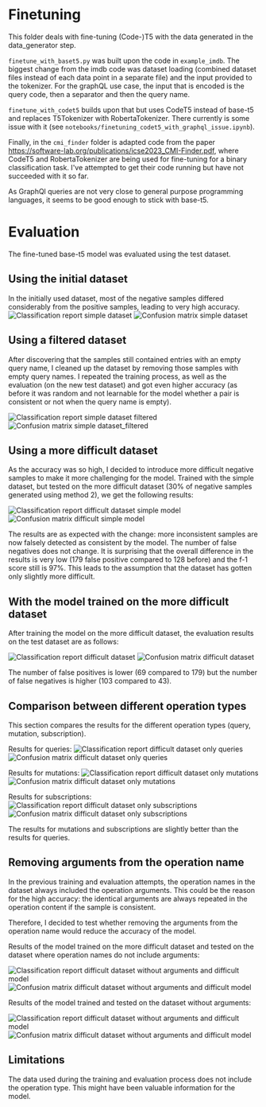 # Finetuning

This folder deals with fine-tuning (Code-)T5 with the data generated in the data_generator step.

`finetune_with_baset5.py` was built upon the code in `example_imdb`.
The biggest change from the imdb code was dataset loading (combined dataset files instead of each data point in a separate file) and the input provided to the tokenizer.
For the graphQL use case, the input that is encoded is the query code, then a separator and then the query name.

`finetune_with_codet5` builds upon that but uses CodeT5 instead of base-t5 and replaces T5Tokenizer with RobertaTokenizer.
There currently is some issue with it (see `notebooks/finetuning_codet5_with_graphql_issue.ipynb`).

Finally, in the `cmi_finder` folder is adapted code from the paper https://software-lab.org/publications/icse2023_CMI-Finder.pdf, where
CodeT5 and RobertaTokenizer are being used for fine-tuning for a binary classification task.
I've attempted to get their code running but have not succeeded with it so far.

As GraphQl queries are not very close to general purpose programming languages, it seems to be good enough to stick with base-t5.

# Evaluation

The fine-tuned base-t5 model was evaluated using the test dataset.

## Using the initial dataset

In the initially used dataset, most of the negative samples differed considerably from the positive samples, leading to very high accuracy.
![Classification report simple dataset](eval_simple_dataset_1.png)
![Confusion matrix simple dataset](eval_simple_dataset_2.png)

## Using a filtered dataset

After discovering that the samples still contained entries with an empty query name, I cleaned up the dataset by removing those samples with empty query names.
I repeated the training process, as well as the evaluation (on the new test dataset) and got even higher accuracy (as before it was random and not learnable for the model whether a pair is consistent or not when the query name is empty).

![Classification report simple dataset filtered](eval_simple_dataset_filtered_1.png)
![Confusion matrix simple dataset_filtered](eval_simple_dataset_filtered_2.png)

## Using a more difficult dataset

As the accuracy was so high, I decided to introduce more difficult negative samples to make it more challenging for the model.
Trained with the simple dataset, but tested on the more difficult dataset (30% of negative samples generated using method 2), we get the following results:

![Classification report difficult dataset simple model](eval_difficult_dataset_simple_model_1.png)
![Confusion matrix difficult simple model](eval_difficult_dataset_simple_model_2.png)

The results are as expected with the change: more inconsistent samples are now falsely detected as consistent by the model.
The number of false negatives does not change.
It is surprising that the overall difference in the results is very low (179 false positive compared to 128 before) and the f-1 score still is 97%.
This leads to the assumption that the dataset has gotten only slightly more difficult.

## With the model trained on the more difficult dataset

After training the model on the more difficult dataset, the evaluation results on the test dataset are as follows:

![Classification report difficult dataset](eval_difficult_dataset_1.png)
![Confusion matrix difficult dataset](eval_difficult_dataset_2.png)

The number of false positives is lower (69 compared to 179) but the number of false negatives is higher (103 compared to  43).

## Comparison between different operation types

This section compares the results for the different operation types (query, mutation, subscription).

Results for queries:
![Classification report difficult dataset only queries](eval_queries_1.png)
![Confusion matrix difficult dataset only queries](eval_queries_2.png)

Results for mutations:
![Classification report difficult dataset only mutations](eval_mutations_1.png)
![Confusion matrix difficult dataset only mutations](eval_mutations_2.png)

Results for subscriptions:
![Classification report difficult dataset only subscriptions](eval_subscriptions_1.png)
![Confusion matrix difficult dataset only subscriptions](eval_subscriptions_2.png)

The results for mutations and subscriptions are slightly better than the results for queries.


## Removing arguments from the operation name

In the previous training and evaluation attempts, the operation names in the dataset always included the operation arguments.
This could be the reason for the high accuracy: the identical arguments are always repeated in the operation content if the sample is consistent.

Therefore, I decided to test whether removing the arguments from the operation name would reduce the accuracy of the model.

Results of the model trained on the more difficult dataset and tested on the dataset where operation names do not include arguments:

![Classification report difficult dataset without arguments and difficult model](eval_difficult_no_args_dataset_difficult_model_1.png)
![Confusion matrix difficult dataset without arguments and difficult model](eval_difficult_no_args_dataset_difficult_model_2.png)

Results of the model trained and tested on the dataset without arguments:

![Classification report difficult dataset without arguments and difficult model](eval_difficult_no_args_dataset_difficult_model_no_args_1.png)
![Confusion matrix difficult dataset without arguments and difficult model](eval_difficult_no_args_dataset_difficult_model_no_args_2.png)



## Limitations

The data used during the training and evaluation process does not include the operation type. This might have been valuable information for the model.
